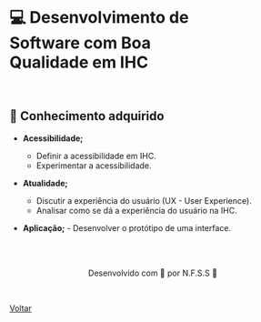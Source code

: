 <h1> 💻 Desenvolvimento de Software com Boa Qualidade em IHC </h1>

<br>

<h2> 🧠 Conhecimento adquirido </h2>

- **Acessibilidade;**
  - Definir a acessibilidade em IHC.
  - Experimentar a acessibilidade.

- **Atualidade;**
  - Discutir a experiência do usuário (UX - User Experience).
  - Analisar como se dá a experiência do usuário na IHC.
- **Aplicação;**
  		- Desenvolver o protótipo de uma interface.

<br><br>

<p align="center"> Desenvolvido com 💜 por N.F.S.S 👋 <p>

<br>

<a href="./README.md">Voltar</a>